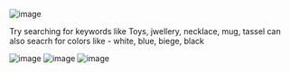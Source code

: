![image](https://github.com/namratagt/klenty_assignment/assets/91674639/2ff5def0-b6af-47d0-ab5e-4d8436fd703e)

Try searching for keywords like
Toys, jwellery, necklace, mug, tassel
can also seacrh for colors like - white, blue, biege, black

![image](https://github.com/namratagt/klenty_assignment/assets/91674639/9570db0d-1480-49e3-8a24-d182f5744bbf)
![image](https://github.com/namratagt/klenty_assignment/assets/91674639/e1fa75b9-3c01-45e3-9bb1-79263ce23c25)
![image](https://github.com/namratagt/klenty_assignment/assets/91674639/bc56faaa-3007-4bed-8e27-64faf8b4a2e1)

